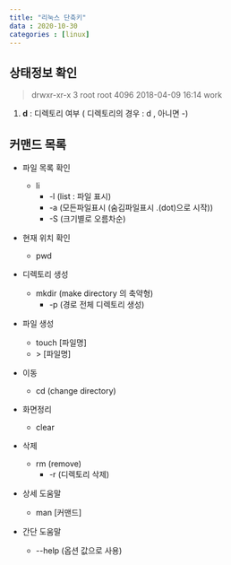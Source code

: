 ```yaml
---
title: "리눅스 단축키"
data : 2020-10-30
categories : [linux]
---
```

## 상태정보 확인
> drwxr-xr-x 3 root root   4096 2018-04-09 16:14 work 
1. **d** : 디렉토리 여부 ( 디렉토리의 경우 : d , 아니면  -)  

## 커맨드 목록

+ 파일 목록 확인
  + li  
    + \-l (list : 파일 표시)
    + \-a (모든파일표시 (숨김파일표시 .(dot)으로 시작))
    + \-S (크기별로 오름차순)
    
+ 현재 위치 확인
  + pwd
 
+ 디렉토리 생성
  + mkdir (make directory 의 축약형)
    + \-p (경로 전체 디렉토리 생성)
  
+ 파일 생성
  + touch [파일명] 
  + \> [파일명]
 
+ 이동
  + cd (change directory)
  
+ 화면정리
  + clear
 
+ 삭제
  + rm (remove)
    + \-r (디렉토리 삭제)
  
+ 상세 도움말
  + man [커맨드]  
+ 간단 도움말
  + --help (옵션 값으로 사용)

  
  

